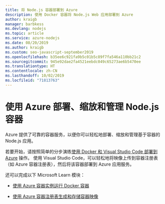 ```yaml
---
title: 将 Node.js 容器部署到 Azure
description: 使用 Docker 容器将 Node.js Web 应用部署到 Azure
author: kraigb
manager: barbkess
ms.devlang: nodejs
ms.topic: article
ms.service: azure-nodejs
ms.date: 08/20/2019
ms.author: kraigb
ms.custom: seo-javascript-september2019
ms.openlocfilehash: b35ee6c921fa9b5c01b5c89f7fa546a110bb21c2
ms.sourcegitcommit: 945e92dae2fa4521eebdc049c65273ae6b5470ee
ms.translationtype: HT
ms.contentlocale: zh-CN
ms.lasthandoff: 10/02/2019
ms.locfileid: "71813763"
---
```

# <a name="use-azure-to-deploy-scale-and-manage-nodejs-containers"></a>使用 Azure 部署、缩放和管理 Node.js 容器

Azure 提供了可靠的容器服务，以便你可以轻松地部署、缩放和管理基于容器的 Node.js 应用。

若要开始，请按照简单的分步演练[使用 Docker 和 Visual Studio Code 部署到 Azure](tutorial-vscode-docker-node-01.md) 操作。 使用 Visual Studio Code，可以轻松地将映像上传到容器注册表（如 Azure 容器注册表），然后将该容器部署到 Azure 应用服务。

还可以完成以下 Microsoft Learn 模块：

- [使用 Azure 容器实例运行 Docker 容器](/learn/modules/run-docker-with-azure-container-instances/)

- [使用 Azure 容器注册表生成和存储容器映像](/learn/modules/build-and-store-container-images/)
